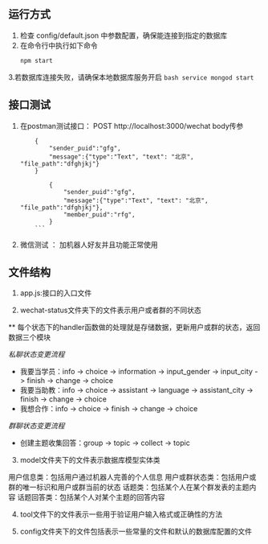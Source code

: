 
## 运行方式
1. 检查 config/default.json 中参数配置，确保能连接到指定的数据库
2. 在命令行中执行如下命令
   ```bash
   npm start
   ```
3.若数据库连接失败，请确保本地数据库服务开启
    ```bash
        service mongod start
    ```

## 接口测试
1. 在postman测试接口： POST http://localhost:3000/wechat
    body传参
    ```用户和机器人私聊参数形式
        {
	        "sender_puid":"gfg",
	        "message":{"type":"Text", "text": "北京", "file_path":"dfghjkj"}
        }
    ```
    ```用户和机器人群聊参数形式
            {
    	        "sender_puid":"gfg",
    	        "message":{"type":"Text", "text": "北京", "file_path":"dfghjkj"},
    	        "member_puid":"rfg",
            }
        ```
2. 微信测试 ： 加机器人好友并且功能正常使用


## 文件结构

1. app.js:接口的入口文件

2. wechat-status文件夹下的文件表示用户或者群的不同状态

** 每个状态下的handler函数做的处理就是存储数据，更新用户或群的状态，返回数据三个模块

*私聊状态变更流程*
* 我要当学员：info -> choice -> information -> input_gender -> input_city -> finish -> change -> choice
* 我要当助教：info -> choice -> assistant -> language -> assistant_city -> finish -> change -> choice
* 我想合作：info -> choice -> finish -> change -> choice

*群聊状态变更流程*
* 创建主题收集回答：group -> topic -> collect -> topic

3. model文件夹下的文件表示数据库模型实体类

用户信息类：包括用户通过机器人完善的个人信息
用户或群状态类：包括用户或群的唯一标识和用户或群当前的状态
话题类：包括某个人在某个群发表的主题内容
话题回答类：包括某个人对某个主题的回答内容


4. tool文件下的文件表示一些用于验证用户输入格式或正确性的方法

5. config文件夹下的文件包括表示一些常量的文件和默认的数据库配置的文件

